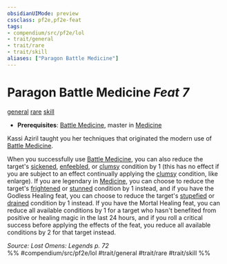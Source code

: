 ```yaml
---
obsidianUIMode: preview
cssclass: pf2e,pf2e-feat
tags:
- compendium/src/pf2e/lol
- trait/general
- trait/rare
- trait/skill
aliases: ["Paragon Battle Medicine"]
---
```

# Paragon Battle Medicine  *Feat 7*  
[general](../../rules/traits/general.md)  [rare](../../rules/traits/rare.md)  [skill](../../rules/traits/skill.md)  

- **Prerequisites**: [Battle Medicine](battle-medicine.md), master in [Medicine](../skills.md#Medicine)

Kassi Aziril taught you her techniques that originated the modern use of [Battle Medicine](battle-medicine.md).

When you successfully use [Battle Medicine](battle-medicine.md), you can also reduce the target's [sickened](../../rules/conditions.md#Sickened), [enfeebled](../../rules/conditions.md#Enfeebled), or [clumsy](../../rules/conditions.md#Clumsy) condition by 1 (this has no effect if you are subject to an effect continually applying the [clumsy](../../rules/conditions.md#Clumsy) condition, like enlarge). If you are legendary in [Medicine](../skills.md#Medicine), you can choose to reduce the target's [frightened](../../rules/conditions.md#Frightened) or [stunned](../../rules/conditions.md#Stunned) condition by 1 instead, and if you have the Godless Healing feat, you can choose to reduce the target's [stupefied](../../rules/conditions.md#Stupefied) or [drained](../../rules/conditions.md#Drained) condition by 1 instead. If you have the Mortal Healing feat, you can reduce all available conditions by 1 for a target who hasn't benefited from positive or healing magic in the last 24 hours, and if you roll a critical success before applying the effects of the feat, you reduce all available conditions by 2 for that target instead.

*Source: Lost Omens: Legends p. 72*  
%% #compendium/src/pf2e/lol #trait/general #trait/rare #trait/skill %%